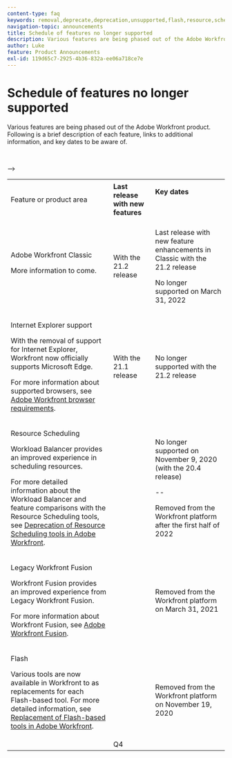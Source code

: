 ```yaml
---
content-type: faq
keywords: removal,deprecate,deprecation,unsupported,flash,resource,scheduling
navigation-topic: announcements
title: Schedule of features no longer supported
description: Various features are being phased out of the Adobe Workfront product. Following is a brief description of each feature, links to additional information, and key dates to be aware of.
author: Luke
feature: Product Announcements
exl-id: 119d65c7-2925-4b36-832a-ee06a718ce7e
---
```

# Schedule of features no longer supported

Various features are being phased out of the Adobe Workfront product. Following is a brief description of each feature, links to additional information, and key dates to be aware of.

<table style="table-layout:auto"> 
 <col> 
 <col data-mc-conditions=""> 
 <col> 
 <tbody> 
  <tr> 
   <td>Feature or product area</td> 
   <td><strong>Last release with new features</strong> </td> 
   <td> <p rowspan="2"><strong>Key dates</strong> </p> <p rowspan="2">&nbsp;</p> </td> 
  </tr> 
  <tr data-mc-conditions=""> 
   <td>Adobe Workfront Classic <p style="font-weight: normal;">More information to come.</p> </td> 
   <td>With the 21.2 release</td> 
   <td> <p>Last release with new feature enhancements in Classic with the 21.2 release</p> <p>No longer supported on March 31, 2022</p> </td> 
  </tr> 
  <tr data-mc-conditions=""> 
   <td> <p>Internet Explorer support</p> <p>With the removal of support for Internet Explorer, Workfront now officially supports Microsoft Edge. </p> <p>For more information about supported browsers, see <a href="../../workfront-basics/workfront-browser-requirements.md" class="MCXref xref">Adobe Workfront browser requirements</a>.</p> </td> 
   <td>With the 21.1 release</td> 
   <td>No longer supported with the 21.2 release</td> 
  </tr> 
  <tr> 
   <td> <p>Resource Scheduling</p> <p>Workload Balancer provides an improved experience in scheduling resources.</p> <p>For more detailed information about the Workload Balancer and feature comparisons with the Resource Scheduling tools, see <a href="../../resource-mgmt/resource-mgmt-overview/deprecate-resource-scheduling.md" class="MCXref xref">Deprecation of Resource Scheduling tools in Adobe Workfront</a>.</p> </td> 
   <td>&nbsp;</td> 
   <td> <p>No longer supported on November 9, 2020 (with the 20.4 release)</p> <p>--</p> <p>Removed from the Workfront platform after the first half of 2022</p> </td> 
  </tr> 
  <tr> 
   <td> <p>Legacy Workfront Fusion</p> <p>Workfront Fusion provides an improved experience from Legacy Workfront Fusion.</p> <p>For more information about Workfront Fusion, see <a href="../../workfront-fusion/workfront-fusion-2.md" class="MCXref xref">Adobe Workfront Fusion</a>.</p> </td> 
   <td>&nbsp;</td> 
   <td>Removed from the Workfront platform on March 31, 2021</td> 
  </tr> 
  <tr> 
   <td> <p>Flash</p> <p>Various tools are now available in Workfront to as replacements for each Flash-based tool. For more detailed information, see <a href="../../product-announcements/announcements/replace-flash-tools.md" class="MCXref xref">Replacement of Flash-based tools in Adobe Workfront</a>.</p> </td> 
   <td>&nbsp;</td> 
   <td> <p>&nbsp;</p> <p>Removed from the Workfront platform on November 19, 2020</p> </td> 
  </tr> <!--
   <tr data-mc-conditions="QuicksilverOrClassic.Draft mode"> 
    <td> <p>Enhanced Authentication 1.0</p> <p>The method of migrating to the new Enhanced Authentication 2.0 depends on whether you are using Legacy Authentication or Enhanced Authentication 1.0. For more information, see <a href="../../administration-and-setup/manage-workfront/security/get-started-enhanced-authentication.md" class="MCXref xref">Enhanced Authentication overview</a>.</p> </td> 
    <td>&nbsp;</td> 
    <td>2021</td> 
   </tr>
  --> <!--
   <tr data-mc-conditions="QuicksilverOrClassic.Draft mode"> 
    <td> <p>Allowlist updates </p> <!--
      <p data-mc-conditions="QuicksilverOrClassic.Draft mode">Split</p>
     --> <!--
      <p data-mc-conditions="QuicksilverOrClassic.Draft mode">Email Service updated (MailGun)</p>
     --> <p>&nbsp;</p> </td> 
    <td>&nbsp;</td> 
    <td>Q4</td> 
   </tr>
  --> 
 </tbody> 
</table>
